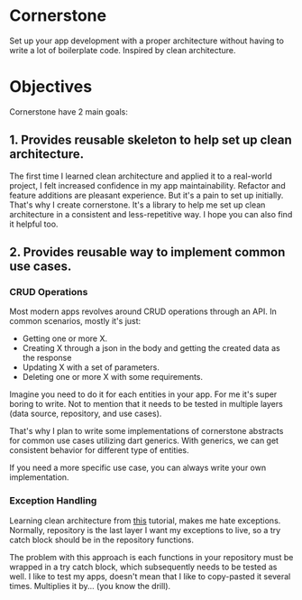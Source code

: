 # Cornerstone

Set up your app development with a proper architecture without having to write a lot of boilerplate code. Inspired by clean architecture.

# Objectives

Cornerstone have 2 main goals:

## 1. Provides reusable skeleton to help set up clean architecture.

The first time I learned clean architecture and applied it to a real-world project, I felt increased confidence in my app maintainability. Refactor and feature additions are pleasant experience. But it's a pain to set up initially. That's why I create cornerstone. It's a library to help me set up clean architecture in a consistent and less-repetitive way. I hope you can also find it helpful too.

## 2. Provides reusable way to implement common use cases.

### CRUD Operations

Most modern apps revolves around CRUD operations through an API. In common scenarios, mostly it's just:
- Getting one or more X.
- Creating X through a json in the body and getting the created data as the response
- Updating X with a set of parameters.
- Deleting one or more X with some requirements.

Imagine you need to do it for each entities in your app. For me it's super boring to write. Not to mention that it needs to be tested in multiple layers (data source, repository, and use cases).

That's why I plan to write some implementations of cornerstone abstracts for common use cases utilizing dart generics. With generics, we can get consistent behavior for different type of entities.

If you need a more specific use case, you can always write your own implementation.

### Exception Handling

Learning clean architecture from [this](https://resocoder.com/category/tutorials/flutter/tdd-clean-architecture/) tutorial, makes me hate exceptions. Normally, repository is the last layer I want my exceptions to live, so a try catch block should be in the repository functions.

The problem with this approach is each functions in your repository must be wrapped in a try catch block, which subsequently needs to be tested as well. I like to test my apps, doesn't mean that I like to copy-pasted it several times. Multiplies it by... (you know the drill).